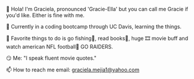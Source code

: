 👋 Hola! 
I'm Graciela, pronounced 'Gracie-Ella' but you can call me Gracie if you'd like. Either is fine with me.

🌱 Currently in a coding bootcamp through UC Davis, learning the things.

🎈 Favorite things to do is go fishing🎣, read books📖, huge 🎞️ movie buff and watch american NFL football🏈 GO RAIDERS.

😏 Me: "I speak fluent movie quotes."

📫 How to reach me 
email: graciela.mejia1@yahoo.com

<!---
gmejia87/gmejia87 is a ✨ special ✨ repository because its `README.md` (this file) appears on your GitHub profile.
You can click the Preview link to take a look at your changes.
--->
